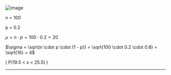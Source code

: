 ![image](https://github.com/user-attachments/assets/feac2131-4594-4883-afd6-32febaa9049a)

n = 100

p = 0.2 

$\mu = n \cdot p = 100 \cdot 0.2 = 20$

$\sigma = \sqrt{n \cdot p \cdot (1 - p)} = \sqrt{100 \cdot 0.2 \cdot 0.8} = \sqrt{16} = 4$


 \( P(19.5 < x < 25.5) \)

- - -


